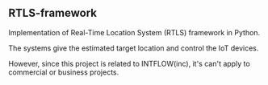 ## RTLS-framework

Implementation of Real-Time Location System (RTLS) framework in Python.

The systems give the estimated target location and control the IoT devices.

However, since this project is related to INTFLOW(inc), it's can't apply to commercial or business projects.
